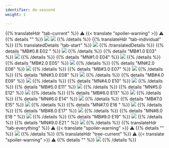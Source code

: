 ```yaml
---
identifier: de-season4
weight: 1

---
```

{{% translateHdr "tab-current" %}}
:warning: {{< translate "spoiler-warning" >}} :warning:
{{% details "" %}}
![](/sim-ayto/de04/de04_tab.png)
![](/sim-ayto/de04/de04_sum.png)
{{% /details %}}
{{% translateHdr "tab-individual" %}}
{{% translatedDetails "tab-start" %}}
![](/sim-ayto/de04/de04_0.png)
{{% /translatedDetails %}}
{{% details "MB#0.8 E02 " %}}
![](/sim-ayto/de04/de04_1.png)
{{% /details %}}
{{% details "MB#1.0 E03" %}}
![](/sim-ayto/de04/de04_2.png)
{{% /details %}}
{{% details "MN#1.0 E04" %}}
![](/sim-ayto/de04/de04_3.png)
{{% /details %}}
{{% details "MB#2.0 E05" %}}
![](/sim-ayto/de04/de04_4.png)
{{% /details %}}
{{% details "MN#2.0 E06" %}}
![](/sim-ayto/de04/de04_5.png)
{{% /details %}}
{{% details "MB#3.0 E07" %}}
![](/sim-ayto/de04/de04_6.png)
{{% /details %}}
{{% details "MN#3.0 E08" %}}
![](/sim-ayto/de04/de04_7.png)
{{% /details %}}
{{% details "MB#4.0 E09" %}}
![](/sim-ayto/de04/de04_8.png)
{{% /details %}}
{{% details "MN#4.0 E10" %}}
![](/sim-ayto/de04/de04_9.png)
{{% /details %}}
{{% details "MB#5.0 E11" %}}
![](/sim-ayto/de04/de04_10.png)
{{% /details %}}
{{% details "MN#5.0 E12" %}}
![](/sim-ayto/de04/de04_11.png)
{{% /details %}}
{{% details "MB#6.0 E13" %}}
![](/sim-ayto/de04/de04_12.png)
{{% /details %}}
{{% details "MN#6.0 E14" %}}
![](/sim-ayto/de04/de04_13.png)
{{% /details %}}
{{% details "MB#7.0 E15" %}}
![](/sim-ayto/de04/de04_14.png)
{{% /details %}}
{{% details "MN#7.0 E16 " %}}
![](/sim-ayto/de04/de04_15.png)
{{% /details %}}
{{% details "MB#8.0 E17" %}}
![](/sim-ayto/de04/de04_16.png)
{{% /details %}}
{{% details "MN#8.0 E18 " %}}
![](/sim-ayto/de04/de04_17.png)
{{% /details %}}
{{% details "MB#9.0 E19" %}}
![](/sim-ayto/de04/de04_18.png)
{{% /details %}}
{{% details "MN#9.0 E21 " %}}
![](/sim-ayto/de04/de04_19.png)
{{% /details %}}
{{% translateHdr "tab-everything" %}}
:warning: {{< translate "spoiler-warning" >}} :warning:
{{% details "" %}}
![](/sim-ayto/de04/de04.col.png)
{{% /details %}}
{{% translateHdr "tree-current" %}}
:warning: {{< translate "spoiler-warning" >}} :warning:
{{% details "" %}}
![](/sim-ayto/de04/de04.png)
{{% /details %}}
